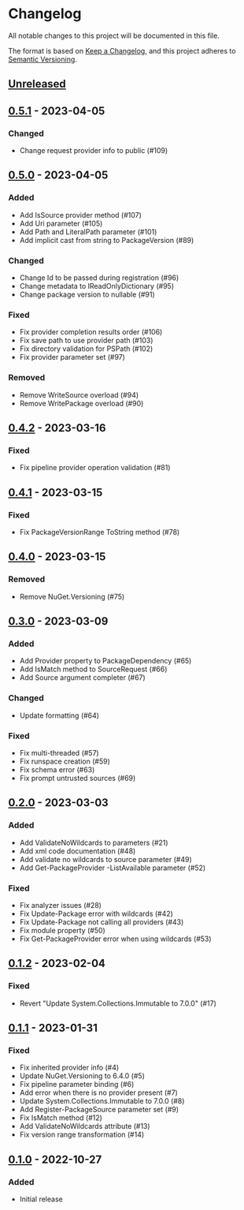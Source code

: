 # Changelog

All notable changes to this project will be documented in this file.

The format is based on [Keep a Changelog](https://keepachangelog.com/en/1.0.0/),
and this project adheres to [Semantic Versioning](https://semver.org/spec/v2.0.0.html).

## [Unreleased]

## [0.5.1] - 2023-04-05

### Changed

- Change request provider info to public (#109)

## [0.5.0] - 2023-04-05

### Added

- Add IsSource provider method (#107)
- Add Uri parameter (#105)
- Add Path and LiteralPath parameter (#101)
- Add implicit cast from string to PackageVersion (#89)

### Changed

- Change Id to be passed during registration (#96)
- Change metadata to IReadOnlyDictionary (#95)
- Change package version to nullable (#91)

### Fixed

- Fix provider completion results order (#106)
- Fix save path to use provider path (#103)
- Fix directory validation for PSPath (#102)
- Fix provider parameter set (#97)

### Removed

- Remove WriteSource overload (#94)
- Remove WritePackage overload (#90)

## [0.4.2] - 2023-03-16

### Fixed

- Fix pipeline provider operation validation (#81)

## [0.4.1] - 2023-03-15

### Fixed

- Fix PackageVersionRange ToString method (#78)

## [0.4.0] - 2023-03-15

### Removed

- Remove NuGet.Versioning (#75)

## [0.3.0] - 2023-03-09

### Added

- Add Provider property to PackageDependency (#65)
- Add IsMatch method to SourceRequest (#66)
- Add Source argument completer (#67)

### Changed

- Update formatting (#64)

### Fixed

- Fix multi-threaded (#57)
- Fix runspace creation (#59)
- Fix schema error (#63)
- Fix prompt untrusted sources (#69)

## [0.2.0] - 2023-03-03

### Added

- Add ValidateNoWildcards to parameters (#21)
- Add xml code documentation (#48)
- Add validate no wildcards to source parameter (#49)
- Add Get-PackageProvider -ListAvailable parameter (#52)

### Fixed

- Fix analyzer issues (#28)
- Fix Update-Package error with wildcards (#42)
- Fix Update-Package not calling all providers (#43)
- Fix module property (#50)
- Fix Get-PackageProvider error when using wildcards (#53)

## [0.1.2] - 2023-02-04

### Fixed

- Revert "Update System.Collections.Immutable to 7.0.0" (#17)

## [0.1.1] - 2023-01-31

### Fixed

- Fix inherited provider info (#4)
- Update NuGet.Versioning to 6.4.0 (#5)
- Fix pipeline parameter binding (#6)
- Add error when there is no provider present (#7)
- Update System.Collections.Immutable to 7.0.0 (#8)
- Add Register-PackageSource parameter set (#9)
- Fix IsMatch method (#12)
- Add ValidateNoWildcards attribute (#13)
- Fix version range transformation (#14)

## [0.1.0] - 2022-10-27

### Added

- Initial release

[Unreleased]: https://github.com/AnyPackage/AnyPackage/compare/v0.5.1...HEAD
[0.5.1]: https://github.com/AnyPackage/AnyPackage/releases/tag/v0.5.1
[0.5.0]: https://github.com/AnyPackage/AnyPackage/releases/tag/v0.5.0
[0.4.2]: https://github.com/AnyPackage/AnyPackage/releases/tag/v0.4.2
[0.4.1]: https://github.com/AnyPackage/AnyPackage/releases/tag/v0.4.1
[0.4.0]: https://github.com/AnyPackage/AnyPackage/releases/tag/v0.4.0
[0.3.0]: https://github.com/AnyPackage/AnyPackage/releases/tag/v0.3.0
[0.2.0]: https://github.com/AnyPackage/AnyPackage/releases/tag/v0.2.0
[0.1.2]: https://github.com/AnyPackage/AnyPackage/releases/tag/v0.1.2
[0.1.1]: https://github.com/AnyPackage/AnyPackage/releases/tag/v0.1.1
[0.1.0]: https://github.com/AnyPackage/AnyPackage/releases/tag/v0.1.0
